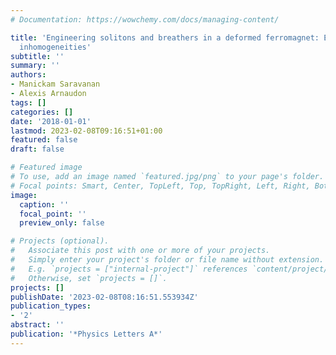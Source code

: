 ```yaml
---
# Documentation: https://wowchemy.com/docs/managing-content/

title: 'Engineering solitons and breathers in a deformed ferromagnet: Effect of localised
  inhomogeneities'
subtitle: ''
summary: ''
authors:
- Manickam Saravanan
- Alexis Arnaudon
tags: []
categories: []
date: '2018-01-01'
lastmod: 2023-02-08T09:16:51+01:00
featured: false
draft: false

# Featured image
# To use, add an image named `featured.jpg/png` to your page's folder.
# Focal points: Smart, Center, TopLeft, Top, TopRight, Left, Right, BottomLeft, Bottom, BottomRight.
image:
  caption: ''
  focal_point: ''
  preview_only: false

# Projects (optional).
#   Associate this post with one or more of your projects.
#   Simply enter your project's folder or file name without extension.
#   E.g. `projects = ["internal-project"]` references `content/project/deep-learning/index.md`.
#   Otherwise, set `projects = []`.
projects: []
publishDate: '2023-02-08T08:16:51.553934Z'
publication_types:
- '2'
abstract: ''
publication: '*Physics Letters A*'
---
```


